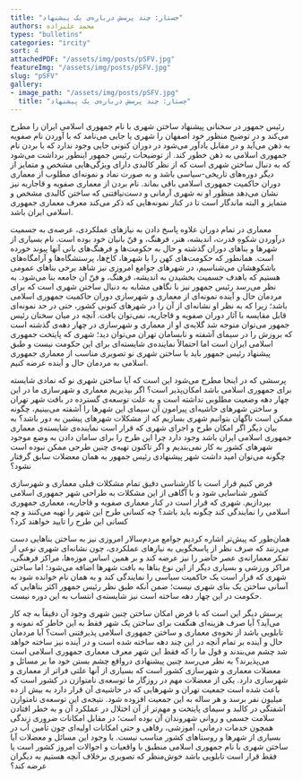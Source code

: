 ```yaml
---
title: "جستار: چند پرسش درباره‌ی یک پیشنهاد"
authors: محمد علیزاده
types: "bulletins"
categories: "ircity"
sort: 4
attachedPDF: "/assets/img/posts/pSFV.jpg"
featureImg: "/assets/img/posts/pSFV.jpg"
slug: "pSFV"
gallery:
- image_path: "/assets/img/posts/pSFV.jpg"
  title: "جستار: چند پرسش درباره‌ی یک پیشنهاد"
---
```

رئیس ‌جمهور در سخنانی پیشنهاد ساختن شهری با نام جمهوری اسلامی ایران را مطرح می‌کند و در توضیح منظور خود اصفهان را شهری یا جایی می‌نامد که با آوردن نام صفویه به ذهن می‌آید و در مقابل یادآور می‌شود در دوران کنونی جایی وجود ندارد که با بردن نام جمهوری اسلامی به ذهن خطور کند. از توضیحات رئیس ‌جمهور اینطور برداشت می‌شود که به دنبال ساختن شهری است که از نظر کالبدی دارای ویژگی‌هایی مشخص و متمایز از دیگر دوره‌های تاریخی-سیاسی باشد و به ‌صورت نماد و نمونه‌ای مطلوب از معماری دوران حاکمیت جمهوری اسلامی باقی بماند. نام بردن از معماری صفویه و قاجاریه نیز نشان می‌دهد منظور او نه شهری آرمانی و دست‌نیافتنی که ساختن کالبدی مشخص و متمایز و البته ماندگار است تا در کنار نمونه‌هایی که ذکر می‌کند معرف معماری جمهوری اسلامی ایران باشد.

معماری در تمام دوران علاوه پاسخ دادن به نیازهای عملکردی، عرصه‌ی به جسمیت درآوردن شکوهِ قدرت، اندیشه، هنر، فرهنگ، و فنّ بانیان خود بوده است. نام بسیاری از شهرها و بناهای دوران‌ گذشته و حال به حکومت‌ها و فرهنگ‌های بانی آنها پیوند خورده است. همانطور که حکومت‌های کهن را با شهرها، کاخ‌ها، پرستشگاه‌ها و آرامگاه‌های باشکوهشان می‌شناسیم، در شهرهای جوامع امروزی نیز شاهد برخی بناهای عمومی هستیم که باهدف جسمیت بخشیدن به اندیشه، فرهنگ، و فنّ آن جامعه بنا می‌شود. به نظر می‌رسد رئیس ‌جمهور نیز با نگاهی مشابه به دنبال ساختن شهری است که برای مردمان حال و آینده نمونه‌ای از معماری و شهرسازی دوران حاکمیت جمهوری اسلامی باشد؛ زیرا که به نظر او نشانه‌ای از آن را در شهرهای کنونی کشور، حتی در حد نمونه‌ای قابل ‌مقایسه با آثار دوران صفویه و قاجاریه، نمی‌توان یافت. آنچه در میان سخنان رئیس ‌جمهور می‌توان متوجه شد گلایه‌ی او از معماری و شهرسازی در چهار دهه‌ی گذشته است که بروزش را  در سیمای آشفته و نابسامان تهران می‌توان دید؛ شهری که پایتخت جمهوری اسلامی ایران است اما احتمالاً نماینده‌ی شایسته‌ای برای این حکومت نیست و طبق پیشنهاد رئیس ‌جمهور باید با ساختن شهری نو تصویری مناسب از معماری جمهوری اسلامی به مردمان حال و آینده عرضه کنیم.

پرسشی که در اینجا مطرح می‌شود این است که آیا ساختن شهری نو که نمادی شایسته برای جمهوری اسلامی باشد امکان‌پذیر است؟ اگر بپذیریم معماری و شهرسازی ما در این چهار دهه وضعیت مطلوبی نداشته است و به علت توسعه‌ی گسترده در بافت شهر تهران و ساختن شهرهای حاشیه‌ای پیرامون آن سیمای این شهرها را آشفته می‌بینیم، چگونه ممکن است ناگهان بتوانیم شهری بسازیم که از مشکلات شهرهای پیشین به دور باشد؟ به‌ بیان ‌دیگر اگر امکان طرح و اجرای شهری که قرار است نماینده‌ی شایسته‌ی معماری جمهوری اسلامی ایران باشد وجود دارد چرا این طرح را برای سامان دادن به وضع موجود شهرهای کشور به کار نمی‌بندیم و اگر تاکنون تهیه‌ی چنین طرحی ممکن نبوده است چگونه می‌توان امید داشت شهر پیشنهادی رئیس ‌جمهور به همان معضلات سابق گرفتار نشود؟

فرض کنیم قرار است با کارشناسی دقیق تمام مشکلات قبلی معماری و شهرسازی کشور شناسایی شود و با آگاهی از این مشکلات به طراحی شهر جمهوری اسلامی بپردازیم. شهری که قرار است در کنار معماری صفویه و قاجاریه، معماری جمهوری اسلامی را نمایندگی کند چگونه باید باشد؟ چه کسانی طرح این شهر را تهیه می‌کنند و چه کسانی این طرح را تایید خواهند کرد؟

همان‌طور که پیش‌تر اشاره کردیم جوامع مردم‌سالار امروزی نیز به ساختن بناهایی دست می‌زنند که صرف‌ نظر از پاسخگویی به نیازهای عملکردی، چون نشانه‌ای شهری نوعی از تفکر معمارانه‌ی عصر حاضر را نیز عرضه کند و بر همین اساس موزه‌ها، مراکز فرهنگی، مراکز ورزشی و بسیاری دیگر از این نوع بناها به بافت شهرها اضافه می‌شود؛ اما ساختن شهری که قرار است یک حاکمیت سیاسی را نمایندگی کند و به همان نام خوانده شود به‌ آسانی ساختن یک بنای شهری نیست؛ ضمن آنکه طبق نظر رئیس‌ جمهور اکثر بناهایی که حکومت در این چهار دهه ساخته است نیز شایسته‌ی انتساب به این دوره نیست.

پرسش دیگر این است که با فرض امکان ساختن چنین شهری وجود آن دقیقاً به چه‌ کار می‌آید؟ آیا صرف هزینه‌ای هنگفت برای ساختن یک شهر فقط به این خاطر که نمونه و تابلویی باشد از نحوه‌ی معماری و ساختن جمهوری اسلامی پذیرفتنی است؟ آیا مردمان حال و آینده بر تمام آنچه در این چند دهه ساخته‌ شده است و در آینده نیز ساخته خواهد شد چشم می‌بندند و قول ما را که فقط این شهر معرف معماری جمهوری اسلامی است می‌پذیرند؟ به نظر می‌رسد چنین پیشنهادی درواقع چشم بستن خود ما بر مسائل و معضلات معماری و شهرسازی کشور است که بسیاری از آنها علتی فراتر از معماری و شهرسازی دارد. یکی از معضلات مهم در روزگار ما توسعه‌ی نامتوازن در کشور است که باعث شده است جمعیت تهران و شهر‌هایی که در حاشیه‌‌ی آن قرار دارد به بیش از ده میلیون نفر برسد و هر ساله به این جمعیت افزوده شود. نتیجه‌ی این توسعه‌ی نامتوازن آشفتگی در کالبد و سیمای پایتخت و مهم‌تر از آن اختلال در عملکرد آن و به خطر افتادن سلامت جسمی و روانی شهروندان آن بوده است؛ در مقابل امکانات ضروری زندگی همچون خدمات درمانی، آموزشی، رفاهی و حتی امکانات اولیه‌ای چون تأمین آب در بسیاری از شهرها و روستاهای کشور مناسب نیست. با وجود این مسائل و معضلات آیا ساختن شهری با نام جمهوری اسلامی منطبق با واقعیات و احوالات امروز کشور است یا فقط قرار است تابلویی باشد خوش‌منظر که تصویری برخلاف آنچه هستیم به دیگران عرضه کند؟
